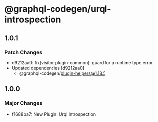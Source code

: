 # @graphql-codegen/urql-introspection

## 1.0.1

### Patch Changes

- d9212aa0: fix(visitor-plugin-common): guard for a runtime type error
- Updated dependencies [d9212aa0]
  - @graphql-codegen/plugin-helpers@1.18.5

## 1.0.0

### Major Changes

- f1688ba7: New Plugin: Urql Introspection
